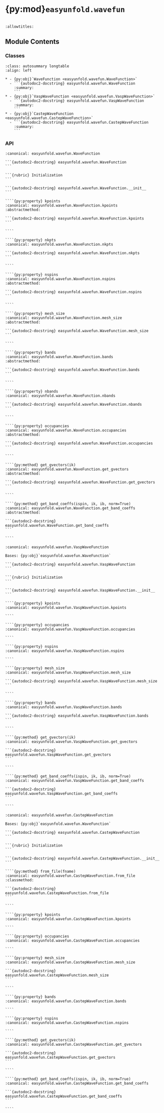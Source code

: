 # {py:mod}`easyunfold.wavefun`

```{py:module} easyunfold.wavefun
```

```{autodoc2-docstring} easyunfold.wavefun
:allowtitles:
```

## Module Contents

### Classes

````{list-table}
:class: autosummary longtable
:align: left

* - {py:obj}`WaveFunction <easyunfold.wavefun.WaveFunction>`
  - ```{autodoc2-docstring} easyunfold.wavefun.WaveFunction
    :summary:
    ```
* - {py:obj}`VaspWaveFunction <easyunfold.wavefun.VaspWaveFunction>`
  - ```{autodoc2-docstring} easyunfold.wavefun.VaspWaveFunction
    :summary:
    ```
* - {py:obj}`CastepWaveFunction <easyunfold.wavefun.CastepWaveFunction>`
  - ```{autodoc2-docstring} easyunfold.wavefun.CastepWaveFunction
    :summary:
    ```
````

### API

`````{py:class} WaveFunction(wfc)
:canonical: easyunfold.wavefun.WaveFunction

```{autodoc2-docstring} easyunfold.wavefun.WaveFunction
```

```{rubric} Initialization
```

```{autodoc2-docstring} easyunfold.wavefun.WaveFunction.__init__
```

````{py:property} kpoints
:canonical: easyunfold.wavefun.WaveFunction.kpoints
:abstractmethod:

```{autodoc2-docstring} easyunfold.wavefun.WaveFunction.kpoints
```

````

````{py:property} nkpts
:canonical: easyunfold.wavefun.WaveFunction.nkpts

```{autodoc2-docstring} easyunfold.wavefun.WaveFunction.nkpts
```

````

````{py:property} nspins
:canonical: easyunfold.wavefun.WaveFunction.nspins
:abstractmethod:

```{autodoc2-docstring} easyunfold.wavefun.WaveFunction.nspins
```

````

````{py:property} mesh_size
:canonical: easyunfold.wavefun.WaveFunction.mesh_size
:abstractmethod:

```{autodoc2-docstring} easyunfold.wavefun.WaveFunction.mesh_size
```

````

````{py:property} bands
:canonical: easyunfold.wavefun.WaveFunction.bands
:abstractmethod:

```{autodoc2-docstring} easyunfold.wavefun.WaveFunction.bands
```

````

````{py:property} nbands
:canonical: easyunfold.wavefun.WaveFunction.nbands

```{autodoc2-docstring} easyunfold.wavefun.WaveFunction.nbands
```

````

````{py:property} occupancies
:canonical: easyunfold.wavefun.WaveFunction.occupancies
:abstractmethod:

```{autodoc2-docstring} easyunfold.wavefun.WaveFunction.occupancies
```

````

````{py:method} get_gvectors(ik)
:canonical: easyunfold.wavefun.WaveFunction.get_gvectors
:abstractmethod:

```{autodoc2-docstring} easyunfold.wavefun.WaveFunction.get_gvectors
```

````

````{py:method} get_band_coeffs(ispin, ik, ib, norm=True)
:canonical: easyunfold.wavefun.WaveFunction.get_band_coeffs
:abstractmethod:

```{autodoc2-docstring} easyunfold.wavefun.WaveFunction.get_band_coeffs
```

````

`````

`````{py:class} VaspWaveFunction(wfc: easyunfold.wavecar.Wavecar)
:canonical: easyunfold.wavefun.VaspWaveFunction

Bases: {py:obj}`easyunfold.wavefun.WaveFunction`

```{autodoc2-docstring} easyunfold.wavefun.VaspWaveFunction
```

```{rubric} Initialization
```

```{autodoc2-docstring} easyunfold.wavefun.VaspWaveFunction.__init__
```

````{py:property} kpoints
:canonical: easyunfold.wavefun.VaspWaveFunction.kpoints

````

````{py:property} occupancies
:canonical: easyunfold.wavefun.VaspWaveFunction.occupancies

````

````{py:property} nspins
:canonical: easyunfold.wavefun.VaspWaveFunction.nspins

````

````{py:property} mesh_size
:canonical: easyunfold.wavefun.VaspWaveFunction.mesh_size

```{autodoc2-docstring} easyunfold.wavefun.VaspWaveFunction.mesh_size
```

````

````{py:property} bands
:canonical: easyunfold.wavefun.VaspWaveFunction.bands

```{autodoc2-docstring} easyunfold.wavefun.VaspWaveFunction.bands
```

````

````{py:method} get_gvectors(ik)
:canonical: easyunfold.wavefun.VaspWaveFunction.get_gvectors

```{autodoc2-docstring} easyunfold.wavefun.VaspWaveFunction.get_gvectors
```

````

````{py:method} get_band_coeffs(ispin, ik, ib, norm=True)
:canonical: easyunfold.wavefun.VaspWaveFunction.get_band_coeffs

```{autodoc2-docstring} easyunfold.wavefun.VaspWaveFunction.get_band_coeffs
```

````

`````

`````{py:class} CastepWaveFunction(wfc: castepxbin.wave.WaveFunction)
:canonical: easyunfold.wavefun.CastepWaveFunction

Bases: {py:obj}`easyunfold.wavefun.WaveFunction`

```{autodoc2-docstring} easyunfold.wavefun.CastepWaveFunction
```

```{rubric} Initialization
```

```{autodoc2-docstring} easyunfold.wavefun.CastepWaveFunction.__init__
```

````{py:method} from_file(fname)
:canonical: easyunfold.wavefun.CastepWaveFunction.from_file
:classmethod:

```{autodoc2-docstring} easyunfold.wavefun.CastepWaveFunction.from_file
```

````

````{py:property} kpoints
:canonical: easyunfold.wavefun.CastepWaveFunction.kpoints

````

````{py:property} occupancies
:canonical: easyunfold.wavefun.CastepWaveFunction.occupancies

````

````{py:property} mesh_size
:canonical: easyunfold.wavefun.CastepWaveFunction.mesh_size

```{autodoc2-docstring} easyunfold.wavefun.CastepWaveFunction.mesh_size
```

````

````{py:property} bands
:canonical: easyunfold.wavefun.CastepWaveFunction.bands

````

````{py:property} nspins
:canonical: easyunfold.wavefun.CastepWaveFunction.nspins

````

````{py:method} get_gvectors(ik)
:canonical: easyunfold.wavefun.CastepWaveFunction.get_gvectors

```{autodoc2-docstring} easyunfold.wavefun.CastepWaveFunction.get_gvectors
```

````

````{py:method} get_band_coeffs(ispin, ik, ib, norm=True)
:canonical: easyunfold.wavefun.CastepWaveFunction.get_band_coeffs

```{autodoc2-docstring} easyunfold.wavefun.CastepWaveFunction.get_band_coeffs
```

````

`````
